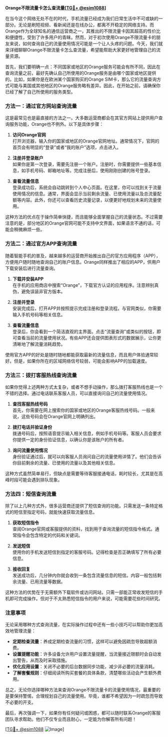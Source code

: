 **Orange不限流量卡怎么查流量[[TG💪+ @esim1088](https://t.me/s/esim1088)]**

在当今这个网络无处不在的时代，手机流量已经成为我们日常生活中不可或缺的一部分。无论是刷短视频、看新闻还是在线办公，都离不开稳定的网络支持。而Orange作为全球知名的通信运营商之一，其推出的不限流量卡因其超高的性价比和便捷性，受到了许多用户的青睐。然而，对于初次使用Orange不限流量卡的朋友来说，如何查询自己的流量使用情况可能是一个让人头疼的问题。今天，我们就来详细聊聊Orange不限流量卡怎么查流量，希望能帮助大家更好地管理自己的流量资源。

首先，我们要明确一点：不同国家或地区的Orange服务可能会有所不同，因此在查询流量之前，最好先确认自己所使用的Orange服务是由哪个国家或地区提供的。比如，如果你是在欧洲某个国家购买的Orange SIM卡，那么它的流量查询方式可能与美国或其他地区的Orange服务略有差异。因此，在开始之前，请确保你已经了解了自己所使用的服务类型。

### **方法一：通过官方网站查询流量**

这是最常见也是最直接的方法之一。大多数运营商都会在其官方网站上提供用户查询服务功能，Orange也不例外。以下是具体步骤：

1. **访问Orange官网**  
   打开浏览器，输入你的国家或地区的Orange官网地址。通常情况下，官网的首页会有明显的“登录”或者“我的账户”选项，点击进入。

2. **注册并登录账户**  
   如果你是第一次登录，需要先注册一个账户。注册时，你需要提供一些基本信息，如手机号码、邮箱地址等。完成注册后，使用刚刚创建的账号登录。

3. **查看流量信息**  
   登录成功后，系统会自动跳转到个人中心页面。在这里，你可以找到关于流量使用情况的信息。通常，界面会显示当前剩余流量、已使用流量以及总流量配额等内容。此外，你还可以查看历史流量记录，以便更好地规划未来的流量使用。

这种方法的优点在于操作简单快捷，而且能够全面掌握自己的流量状态。不过需要注意的是，部分地区的Orange官网可能不支持中文界面，如果语言不通的话，可能会稍微麻烦一些。

### **方法二：通过官方APP查询流量**

随着智能手机的普及，越来越多的运营商开始推出自己的官方应用程序（APP），方便用户随时随地查询自己的账户信息。Orange同样推出了相应的APP，供用户下载安装后进行流量查询。

1. **下载并安装APP**  
   在手机的应用商店中搜索“Orange”，下载官方认证的应用程序。注意辨别真伪，避免误装非官方版本。

2. **注册并登录**  
   安装完成后，打开APP并按照提示完成注册和登录流程。与官网类似，你需要输入手机号码等相关信息。

3. **查看流量信息**  
   登录后，你会看到一个简洁直观的主界面。点击“流量查询”或类似的按钮，即可查看当前的流量使用状况。有些APP还会提供图表形式的数据展示，让你更清晰地了解流量消耗趋势。

使用官方APP的好处是随时随地都能获取最新的流量信息，而且用户体验通常较好。但是，如果你所在的区域网络信号较弱，可能会影响APP的加载速度。

### **方法三：拨打客服热线查询流量**

如果你觉得上述两种方式太复杂，或者不想手动操作，那么拨打客服热线也是一个不错的选择。通过电话联系客服人员，可以直接询问自己的流量使用情况。

1. **查找客服热线号码**  
   首先，你需要在网上搜索你的国家或地区的Orange客服热线号码。一般来说，这些号码会在Orange官网上明确列出。

2. **拨打电话并验证身份**  
   拨通号码后，按照语音提示输入相关信息，例如手机号码等。客服人员会要求你提供一定的身份验证信息，以确认你是该账户的所有者。

3. **询问流量使用情况**  
   身份验证通过后，就可以向客服人员询问自己的流量使用详情了。他们会告诉你目前剩余的流量、已使用的流量以及其他相关信息。

这种方式虽然简单易行，但缺点是需要等待客服接通电话，耗时较长，尤其是在高峰时段可能会遇到排队现象。

### **方法四：短信查询流量**

除了以上几种方式外，很多运营商还提供了短信查询的功能。只需发送一条特定格式的短信至指定号码，就能快速获取流量信息。

1. **获取短信指令**  
   查阅Orange官网或客服提供的资料，找到用于查询流量的短信指令格式。通常指令会包含特定的代码和关键词。

2. **发送短信**  
   使用你的手机发送短信到指定的客服号码。记得检查是否正确填写了所有必要信息。

3. **接收回复**  
   发送成功后，几分钟内你就会收到一条包含流量信息的短信。内容一般包括剩余流量、已用流量等数据。

这种方法的优势在于无需额外下载软件或访问网站，只需一部能正常收发短信的手机即可完成操作。但对于不太熟悉短信指令的用户来说，可能需要花些时间研究。

### **注意事项**

无论采用哪种方式查询流量，在实际操作过程中还有一些小技巧可以帮助你更加高效地管理流量：

- **定期检查流量**：养成定期检查流量的习惯，这样可以避免因疏忽导致超额消费。
- **设置提醒功能**：许多设备允许用户设置流量提醒，当流量接近限额时会自动发出警告，从而及时采取措施。
- **优化应用设置**：关闭不必要的后台数据同步功能，减少非必要的流量消耗。
- **了解套餐规则**：仔细阅读所购买套餐的具体条款，清楚哪些活动会产生额外费用。

总之，无论你选择哪种方法来查询Orange不限流量卡的流量使用情况，最重要的是要保持警惕，合理规划自己的流量使用。毕竟，谁都不希望因为一时疏忽而导致不必要的开支。

最后，再次强调一下，如果你有任何疑问或困惑，都可以随时联系Orange的客服团队寻求帮助。他们不仅专业而且耐心，一定能为你解答所有问题！

[[TG💪+ @esim1088](https://t.me/s/esim1088) ![Image](https://i.postimg.cc/4NQfJmqS/Snipaste-2025-05-13-00-14-12.png)]